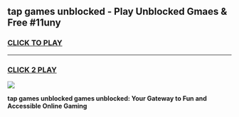 
## tap games unblocked - Play Unblocked Gmaes & Free #11uny
<h3>
<a href="https://news.freeplayer.one?title=tap_games_unblocked&ref=24F">CLICK TO PLAY</a></h3>
<hr>

<h3>
<a href="https://news.freeplayer.one?title=tap_games_unblocked&ref=24F">CLICK 2 PLAY</a>
  
</h3>

<a href="https://news.freeplayer.one?title=tap_games_unblocked&ref=24F/"><img src="https://clearcache.store/games.png"></a>


**tap games unblocked games unblocked: Your Gateway to Fun and Accessible Online Gaming**
